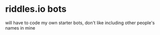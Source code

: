 # riddles.io bots

will have to code my own starter bots, don't like including other people's names in mine
